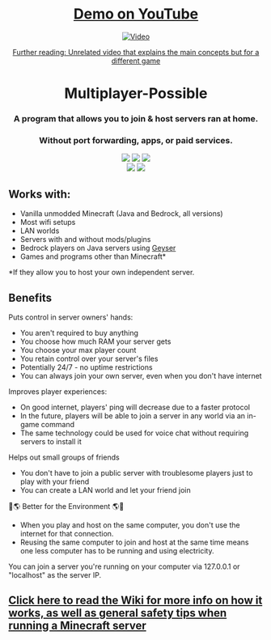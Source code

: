 
<div align="center">

# [Demo on YouTube](http://www.youtube.com/watch?v=tx4jvZCSlXA)

[![Video](https://img.youtube.com/vi/tx4jvZCSlXA/0.jpg)](http://www.youtube.com/watch?v=tx4jvZCSlXA)

[Further reading: Unrelated video that explains the main concepts but for a different game](https://www.youtube.com/watch?v=T9wn1z4FlnA)
  
# Multiplayer-Possible
### A program that allows you to join & host servers ran at home.
### Without port forwarding, apps, or paid services.

<a href="https://discord.gg/exJ3zTjUQU"><img src="https://img.shields.io/discord/1192536813726875789?color=0098DB&label=Discord&logo=discord&logoColor=0098DB"></a>
<a href="https://github.com/DeflectoMC/Multiplayer-Possible/releases"><img src="https://img.shields.io/badge/Latest_Version-2.0.0-blue"></a>
<a href="https://github.com/DeflectoMC/Multiplayer-Possible/releases"><img src="https://img.shields.io/badge/Standalone-Jar_File-yellow"></a><br>
<a href="https://www.tldrlegal.com/license/apache-license-2-0-apache-2-0"><img src="https://img.shields.io/badge/Open_Source-Apache_2.0-green"></a>
<a><img src="https://img.shields.io/badge/Compatible_Servers-Vanilla_%7C_Modded_%7C_Plugins-yellow"></a>

</div>

## Works with:

- Vanilla unmodded Minecraft (Java and Bedrock, all versions)
- Most wifi setups
- LAN worlds
- Servers with and without mods/plugins
- Bedrock players on Java servers using [Geyser](https://github.com/GeyserMC/Geyser)
- Games and programs other than Minecraft*

*If they allow you to host your own independent server.

## Benefits

Puts control in server owners' hands:

- You aren't required to buy anything
- You choose how much RAM your server gets
- You choose your max player count
- You retain control over your server's files
- Potentially 24/7 - no uptime restrictions
- You can always join your own server, even when you don't have internet

Improves player experiences:

- On good internet, players' ping will decrease due to a faster protocol
- In the future, players will be able to join a server in any world via an in-game command
- The same technology could be used for voice chat without requiring servers to install it

Helps out small groups of friends

- You don't have to join a public server with troublesome players just to play with your friend
- You can create a LAN world and let your friend join


💚🌎 Better for the Environment 🌎💚
- When you play and host on the same computer, you don't use the internet for that connection.
- Reusing the same computer to join and host at the same time means one less computer has to be running and using electricity.

You can join a server you're running on your computer via 127.0.0.1 or "localhost" as the server IP.

## [Click here to read the Wiki for more info on how it works, as well as general safety tips when running a Minecraft server](https://github.com/DeflectoMC/Multiplayer-Possible/wiki)
